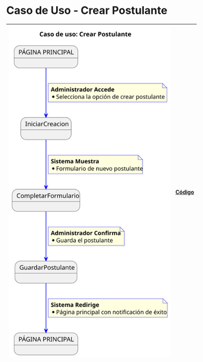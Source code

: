 # Caso de Uso - Crear Postulante

|![Diagrama de Clases](/documentos/imagenes/casos_de_uso/administrador/crear_postulante.svg)|[Código](/casos_de_uso/casos_de_uso/administrador/crear_postulante/crear_postulante.puml)|
|---|---|